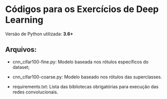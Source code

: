 Códigos para os Exercícios de Deep Learning
====

Versão de Python utilizada: **3.6+**


Arquivos:
----

- cnn_cifar100-fine.py: Modelo baseada nos rótulos específicos do dataset;
  
- cnn_cifar100-coarse.py: Modelo baseado nos rótulos das superclasses.

- requirements.txt: Lista das bibliotecas obrigatórias para execução das redes convolucionais.
